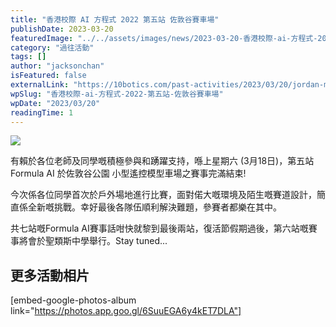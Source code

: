 ```yaml
---
title: "香港校際 AI 方程式 2022 第五站 佐敦谷賽車場"
publishDate: 2023-03-20
featuredImage: "../../assets/images/news/2023-03-20-香港校際-ai-方程式-2022-第五站-佐敦谷賽車場/image1.png"
category: "過往活動"
tags: []
author: "jacksonchan"
isFeatured: false
externalLink: "https://10botics.com/past-activities/2023/03/20/jordan-model-car-play-area/"
wpSlug: "香港校際-ai-方程式-2022-第五站-佐敦谷賽車場"
wpDate: "2023/03/20"
readingTime: 1
---
```


![](https://staging.10botics.com/wp-content/uploads/2023/03/336884862_248139187569507_271296085869428114_n-1024x768.jpg)

有賴於各位老師及同學嘅積極參與和踴躍支持，喺上星期六 (3月18日)，第五站 Formula AI 於佐敦谷公園 小型遙控模型車場之賽事完滿結束!

今次係各位同學首次於戶外場地進行比賽，面對偌大嘅環境及陌生嘅賽道設計，簡直係全新嘅挑戰。幸好最後各隊伍順利解決難題，參賽者都樂在其中。

共七站嘅Formula AI賽事話咁快就黎到最後兩站，復活節假期過後，第六站嘅賽事將會於聖類斯中學舉行。Stay tuned...

## 更多活動相片

[embed-google-photos-album link="https://photos.app.goo.gl/6SuuEGA6y4kET7DLA"]